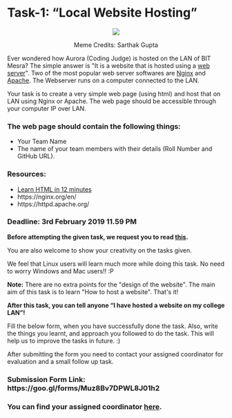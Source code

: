 <h1>Task-1: “Local Website Hosting”</h1>

<p align="center">
<img src="https://github.com/acmbitmesra/DevHack-0.2/blob/master/task-1/meme.PNG"/>
</p>


<p align="center">
Meme Credits: Sarthak Gupta
</p>

Ever wondered how Aurora (Coding Judge) is hosted on the LAN of BIT Mesra? The simple answer is "It is a website that is hosted using a [web server](https://whatis.techtarget.com/definition/Web-server)". Two of the most popular web server softwares are [Nginx](https://www.nginx.com/resources/wiki/) and [Apache](https://www.wpbeginner.com/glossary/apache/). The Webserver runs on a computer connected to the LAN.

Your task is to create a very simple web page (using html) and host that on LAN using Nginx or Apache. The web page should be accessible through your computer IP over LAN.

 <h3>The web page should contain the following things:</h3>
<ul>
<li> Your Team Name
<li> The name of your team members with their details (Roll Number and GitHub URL).
</ul>
<h3><b>Resources:</b></h3>
<ul>
  <li><a href="https://www.youtube.com/watch?v=bWPMSSsVdPk">Learn HTML in 12 minutes</a></li>
  <li>https://nginx.org/en/</li>
  <li>https://httpd.apache.org/</li> 
</ul>

<h3><b>Deadline: 3rd February 2019 11.59 PM</b></h3>

<b>Before attempting the given task, we request you to read [this](https://github.com/acmbitmesra/DevHack-0.2#some-points-to-consider).</b>

You are also welcome to show your creativity on the tasks given.

We feel that Linux users will learn much more while doing this task. No need to worry Windows and Mac users!! :P

<b>Note:</b> There are no extra points for the "design of the website". The main aim of this task is to learn "How to host a website". That's it!

<b>After this task, you can tell anyone “I have hosted a website on my college LAN”!</b>


Fill the below form, when you have successfully done the task. Also, write the things you learnt, and approach you followed to do the task. This will help us to improve the tasks in future. :)

After submitting the form you need to contact your assigned coordinator for evaluation and a small follow up task.

<h3><b>Submission Form Link: https://goo.gl/forms/Muz8Bv7DPWL8J01h2</b></h3>

<h3><b>You can find your assigned coordinator <a href="https://goo.gl/LhBifq">here</a>.</b></h3>
